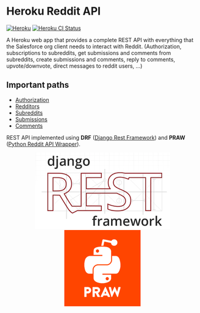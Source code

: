 # Heroku Reddit API

[![Heroku](https://heroku-badge.herokuapp.com/?app=reddit-rest-api&root=clients/me)](https://reddit-rest-api.herokuapp.com)
[![Heroku CI Status](https://ci-badge.herokuapp.com/last.svg)](https://dashboard.heroku.com/pipelines/69207ad6-ac91-45c4-b653-4c464ba19bdb/tests)

A Heroku web app that provides a complete REST API with everything that the Salesforce org client needs to interact with Reddit.
(Authorization, subscriptions to subreddits, get submissions and comments from subreddits, create submissions and comments, reply to comments, upvote/downvote, direct messages to reddit users, ...)

## Important paths

* [Authorization](/clients)
* [Redditors](/redditors)
* [Subreddits](/subreddits)
* [Submissions](/submissions)
* [Comments](/comments)

REST API implemented using __DRF__ ([Django Rest Framework](https://github.com/encode/django-rest-framework)) and __PRAW__ ([Python Reddit API Wrapper](https://github.com/praw-dev/praw)).

<p align="center">
    <a href="https://github.com/encode/django-rest-framework" target="_blank">
        <img src="img_drf.png" />
    </a>
    <a href="https://github.com/praw-dev/praw" target="_blank">
        <img src="img_praw.png"/>
    </a>
</p>
